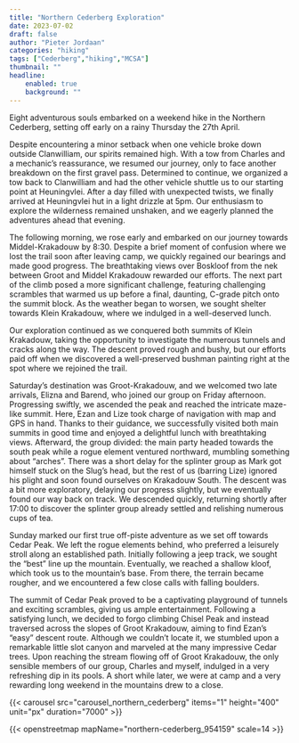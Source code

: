 ```yaml
---
title: "Northern Cederberg Exploration"
date: 2023-07-02
draft: false
author: "Pieter Jordaan"
categories: "hiking"
tags: ["Cederberg","hiking","MCSA"]
thumbnail: ""
headline:
    enabled: true
    background: ""
---
```


Eight adventurous souls embarked on a weekend hike in the Northern Cederberg, setting off early on a rainy Thursday the 27th April.

<!--more-->

Despite encountering a minor setback when one vehicle broke down outside Clanwilliam, our spirits remained high. With a tow from Charles and a mechanic’s reassurance, we resumed our journey, only to face another breakdown on the first gravel pass. Determined to continue, we organized a tow back to Clanwilliam and had the other vehicle shuttle us to our starting point at Heuningvlei. After a day filled with unexpected twists, we finally arrived at Heuningvlei hut in a light drizzle at 5pm. Our enthusiasm to explore the wilderness remained unshaken, and we eagerly planned the adventures ahead that evening.

The following morning, we rose early and embarked on our journey towards Middel-Krakadouw by 8:30. Despite a brief moment of confusion where we lost the trail soon after leaving camp, we quickly regained our bearings and made good progress. The breathtaking views over Boskloof from the nek between Groot and Middel Krakadouw rewarded our efforts. The next part of the climb posed a more significant challenge, featuring challenging scrambles that warmed us up before a final, daunting, C-grade pitch onto the summit block. As the weather began to worsen, we sought shelter towards Klein Krakadouw, where we indulged in a well-deserved lunch.

Our exploration continued as we conquered both summits of Klein Krakadouw, taking the opportunity to investigate the numerous tunnels and cracks along the way. The descent proved rough and bushy, but our efforts paid off when we discovered a well-preserved bushman painting right at the spot where we rejoined the trail.

Saturday’s destination was Groot-Krakadouw, and we welcomed two late arrivals, Elizna and Barend, who joined our group on Friday afternoon. Progressing swiftly, we ascended the peak and reached the intricate maze-like summit. Here, Ezan and Lize took charge of navigation with map and GPS in hand. Thanks to their guidance, we successfully visited both main summits in good time and enjoyed a delightful lunch with breathtaking views. Afterward, the group divided: the main party headed towards the south peak while a rogue element ventured northward, mumbling something about “arches”. There was a short delay for the splinter group as Mark got himself stuck on the Slug’s head, but the rest of us (barring Lize) ignored his plight and soon found ourselves on Krakadouw South. The descent was a bit more exploratory, delaying our progress slightly, but we eventually found our way back on track. We descended quickly, returning shortly after 17:00 to discover the splinter group already settled and relishing numerous cups of tea.

Sunday marked our first true off-piste adventure as we set off towards Cedar Peak. We left the rogue elements behind, who preferred a leisurely stroll along an established path. Initially following a jeep track, we sought the “best” line up the mountain. Eventually, we reached a shallow kloof, which took us to the mountain’s base. From there, the terrain became rougher, and we encountered a few close calls with falling boulders.

The summit of Cedar Peak proved to be a captivating playground of tunnels and exciting scrambles, giving us ample entertainment. Following a satisfying lunch, we decided to forgo climbing Chisel Peak and instead traversed across the slopes of Groot Krakadouw, aiming to find Ezan’s “easy” descent route. Although we couldn’t locate it, we stumbled upon a remarkable little slot canyon and marveled at the many impressive Cedar trees. Upon reaching the stream flowing off of Groot Krakadouw, the only sensible members of our group, Charles and myself, indulged in a very refreshing dip in its pools. A short while later, we were at camp and a very rewarding long weekend in the mountains drew to a close.

{{< carousel src="carousel_northern_cederberg" items="1" height="400" unit="px" duration="7000" >}}

{{< openstreetmap mapName="northern-cederberg_954159" scale=14 >}}
